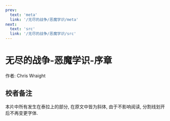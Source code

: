 ```yaml
---
prev:
  text: 'meta'
  link: '/无尽的战争/恶魔学识/meta'
next:
  text: 'src'
  link: '/无尽的战争/恶魔学识/src'
---
```


# 无尽的战争-恶魔学识-序章

作者: Chris Wraight

## 校者备注

本片中所有发生在泰拉上的部分, 在原文中皆为斜体, 由于不影响阅读, 分割线划开后不再变更字体.
